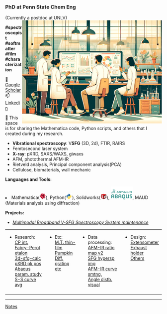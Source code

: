 <h3 align="left">PhD at Penn State Chem Eng </h3>
(Currently a postdoc at UNLV)
  <img align="right" alt="Coding" width="450" src="https://github.com/JasonL1422/Images/blob/main/main3.png">

**#spectroscopist #softmatter #film #characterization**

🔬 [Google Scholar](https://scholar.google.com/citations?user=D79p8IoAAAAJ&hl=en&oi=ao)
📫 [Linkedin](http://www.linkedin.com/in/jongcheol-lee2)</li>

🌱 This space is for sharing the Mathematica code, Python scripts, and others that I created during my research.</li>

- **Vibrational spectroscopy**: V**SFG** (3D, 2d), FTIR, RAIRS
- Femtosecond laser system
- **X-ray**: pXRD, SAXS/WAXS, giwaxs
- AFM, photothermal AFM-IR
- Rietveld analysis, Principal component analysis(PCA)
- Cellulose, biomaterials, wall mechanic

**Languages and Tools:**<br>
<li>Mathematica(<img src="https://github.com/JasonL1422/Images/blob/main/mathematica.png" alt="Mathematica" width="20">),
Python(<img src="https://raw.githubusercontent.com/devicons/devicon/master/icons/python/python-original.svg" alt="python" width="20"/>),
Solidworks(<img src="https://github.com/JasonL1422/Images/blob/main/sw2.png" alt="SolidWorks" width="20"/>),
<img src="https://github.com/JasonL1422/Images/blob/main/Abaqus2.png" alt="Abaqus" width="70"/>,
MAUD (Materials analysis using diffraction)

**Projects:**<br>
- [*Multimodal Broadband V-SFG Spectroscopy System maintenance*](https://github.com/JasonL1422/Images/blob/main/fs%20laser.png)

<table>
  <!--------- first row (tr) starts here --------->
  <tr>
    <td valign="top">
      <ul>
        <li>Research:</li>
        <a href="https://github.com/JasonL1422/Optical-modeling-for-crossed-polarization-microscopy-intensity/blob/main/README.md">CP int.</a><br>
        <a href="https://github.com/JasonL1422/Fabry-Perot-Etalon/blob/main/README.md">Fabry-Perot etalon</a><br>
        <a href="https://github.com/JasonL1422/3d-sfg-cal/blob/main/README.md">3d-sfg-calc</a><br>
        <a href="https://github.com/JasonL1422/PXRD-peak-pos/blob/main/README.md">pXRD pk pos</a><br>
        <a href="https://github.com/JasonL1422/Py-script-for-FEA-in-Abaqus/blob/main/README.md">Abaqus param. study</a><br>
        <a href="https://github.com/JasonL1422/Avg_stress-strain_interpolation/blob/main/README.md">S-S curve avg</a><br>
      </ul>
    </td>
    <td valign="top">
      <ul>
    <li>Etc:</li>
        <a href="https://github.com/JasonL1422/mass-transfer-through-a-thin-film/blob/main/README.md">M.T. thin-film</a><br>
        <a href="https://github.com/JasonL1422/pumpkin/blob/main/README.md">Pumpkin</a><br>
        <a href="https://github.com/JasonL1422/diffraction-grating/blob/main/README.md">Diff. grating</a><br>
        <a href="https://github.com/JasonL1422/etc/blob/main/README.md">etc</a><br>
      </ul>
    </td>
    <td valign="top">
      <ul>
        <li>Data processing:</li>
        <a href="https://github.com/JasonL1422/AFM-IR-ratiomap-v2/blob/main/README.md">AFM-IR ratio map v2</a><br>
        <a href="https://github.com/JasonL1422/hyperspectral-image-data-processing-through-Mathematica/blob/main/README.md">SFG hypersp img</a><br>
        <a href="https://github.com/JasonL1422/AFM-IR-spectra-smoothening/blob/main/README.md">AFM-IR curve smtng.</a><br>
        <a href="https://github.com/JasonL1422/fiber-distribution/blob/main/README.md">Angle distb. visual</a><br>
      </ul>
    </td>
    <td valign="top">
      <ul>
        <li>Design:</li>
        <a href="https://github.com/JasonL1422/Extensometer/blob/main/README.md">Extensometer</a><br>
        <a href="https://github.com/JasonL1422/Exhaust-holder/blob/main/README.md">Exhaust holder</a><br>
        <a href="https://github.com/JasonL1422/SolidWorks-CAD/blob/main/README.md">Others</a><br>
      </ul>
    </td>
          
  </tr>
  <!--------- first row (tr) ends here --------->
  
  <!--------- second row (tr) starts here --------->
  <tr>
    <td>
    </td>
    <td>
    </td>
    <td>
    </td>
    <td>
    </td>
  </tr>
  <!--------- second row (tr) ends here --------->
</table>

-----

<a href="https://github.com/JasonL1422/notes/blob/main/README.md">Notes</a>
